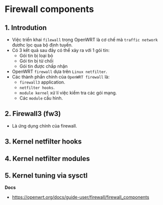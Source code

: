 # Firewall components
## 1. Introdution
- Việc triển khai `filewall` trong OpenWRT là cơ chế mà `traffic network` đươhc lọc qua bộ định tuyến.
- Có 3 kết quả sau đây có thể xảy ra với 1 gói tin:
  + Gói tin bị loại bỏ
  + Gói tin bị từ chối
  + Gói tin được chấp nhận
- OpenWRT `firewall` dựa trên `Linux netfilter`.
- Các thành phần chính của `OpenWRT firewall` là:
  + `firewall3` application.
  + `netfilter hooks`.
  + `module kernel` xử lí việc kiểm tra các gói mạng.
  + Các `module` cấu hình.

## 2. Firewall3 (fw3)
- Là ứng dụng chính của firewall.

## 3. Kernel netfilter hooks
## 4. Kernel netfilter modules
## 5. Kernel tuning via sysctl 

__Docs__
- https://openwrt.org/docs/guide-user/firewall/firewall_components